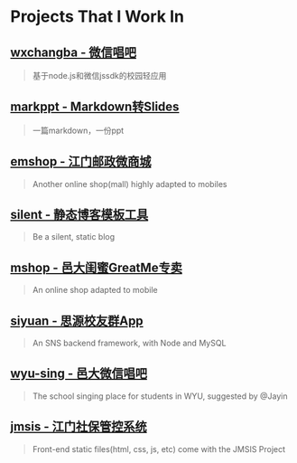 # Projects That I Work In

## [wxchangba - 微信唱吧](projects/wxchangba/README.md)

> 基于node.js和微信jssdk的校园轻应用

## [markppt - Markdown转Slides](projects/markppt/README.md)

> 一篇markdown，一份ppt

## [emshop - 江门邮政微商城](projects/emshop/)

> Another online shop(mall) highly adapted to mobiles

## [silent - 静态博客模板工具](projects/silent/README.md)

> Be a silent, static blog

## [mshop - 邑大闺蜜GreatMe专卖](projects/mshop/)

> An online shop adapted to mobile

## [siyuan - 思源校友群App](projects/siyuan/)

> An SNS backend framework, with Node and MySQL

## [wyu-sing - 邑大微信唱吧](projects/wyu-sing/)

> The school singing place for students in WYU, suggested by @Jayin

## [jmsis - 江门社保管控系统](projects/jmsis/)

> Front-end static files(html, css, js, etc) come with the JMSIS Project
